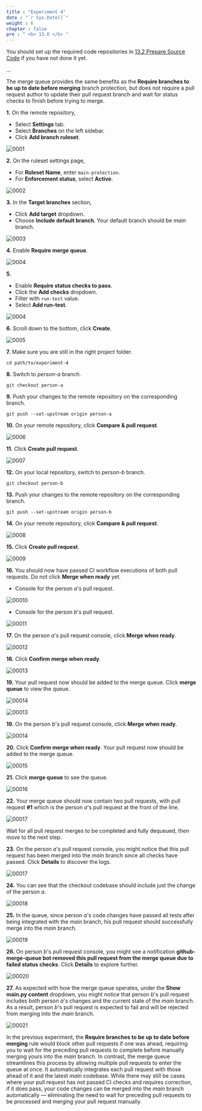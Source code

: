 ```yaml
---
title : "Experiment 4"
date : "`r Sys.Date()`"
weight : 6
chapter : false
pre : " <b> 13.6 </b> "
---
```



You should set up the required code repositories in [13.2 Prepare Source Code](13-experiments-with-gitHub-actions-merge-group/2-prepare-source-code) if you have not done it yet.

...

The merge queue provides the same benefits as the **Require branches to be up to date before merging** branch protection, but does not require a pull request author to update their pull request branch and wait for status checks to finish before trying to merge.

**1.** On the remote repository,

- Select **Settings** tab.
- Select **Branches** on the left sidebar.
- Click **Add branch ruleset**.

![0001](/images/13/6/0001.svg?featherlight=false&width=100pc)

**2.** On the ruleset settings page,

- For **Ruleset Name**, enter `main-protection`.
- For **Enforcement status**, select **Active**.

![0002](/images/13/6/0002.svg?featherlight=false&width=100pc)

**3.** In the **Target branches** section,

- Click **Add target** dropdown.
- Choose **Include default branch**. Your default branch should be *main* branch.

![0003](/images/12/1/0003.svg?featherlight=false&width=100pc)

**4.** Enable **Require merge queue**.

![0004](/images/13/6/0003.svg?featherlight=false&width=100pc)

**5.**

- Enable **Require status checks to pass**.
- Click the **Add checks** dropdown.
- Filter with `run-test` value.
- Select **Add run-test**.

![0004](/images/13/6/0004.svg?featherlight=false&width=100pc)

**6.** Scroll down to the bottom, click **Create**.

![0005](/images/12/1/00010.svg?featherlight=false&width=100pc)

**7.** Make sure you are still in the right project folder.

```git
cd path/to/experiment-4
```

**8.** Switch to *person-a* branch.

```git
git checkout person-a
```

**9.** Push your changes to the remote repository on the corresponding branch.

```git
git push --set-upstream origin person-a
```

**10.** On your remote repository, click **Compare & pull request**.

![0006](/images/13/6/0005.svg?featherlight=false&width=100pc)

**11.** Click **Create pull request**.

![0007](/images/13/3/0002.svg?featherlight=false&width=100pc)

**12.** On your local repository, switch to *person-b* branch.

```git
git checkout person-b
```

**13.** Push your changes to the remote repository on the corresponding branch.

```git
git push --set-upstream origin person-b
```

**14.** On your remote repository, click **Compare & pull request**.

![0008](/images/13/6/0006.svg?featherlight=false&width=100pc)

**15.** Click **Create pull request**.

![0009](/images/13/3/0009.svg?featherlight=false&width=100pc)

**16.** You should now have passed CI workflow executions of both pull requests. Do not click **Merge when ready** yet.

- Console for the person *a*'s pull request.

![00010](/images/13/6/0007.svg?featherlight=false&width=100pc)

- Console for the person *b*'s pull request.

![00011](/images/13/6/0008.svg?featherlight=false&width=100pc)

**17.** On the person *a*'s pull request console, click **Merge when ready**.

![00012](/images/13/6/0009.svg?featherlight=false&width=100pc)

**18.** Click **Confirm merge when ready**. 

![00013](/images/13/6/00010.svg?featherlight=false&width=100pc)

 **19.** Your pull request now should be added to the merge queue. Click **merge queue** to view the queue.

![00014](/images/13/6/00011.svg?featherlight=false&width=100pc)



![00013](/images/13/6/00010.svg?featherlight=false&width=100pc)

**19.** On the person *b*'s pull request console, click **Merge when ready**.

![00014](/images/13/6/00013.svg?featherlight=false&width=100pc)

**20.** Click **Confirm merge when ready**. Your pull request now should be added to the merge queue.

![00015](/images/13/6/00014.svg?featherlight=false&width=100pc)

**21.** Click **merge queue** to see the queue. 

![00016](/images/13/6/00015.svg?featherlight=false&width=100pc)

**22.** Your merge queue should now contain two pull requests, with pull request **#1** which is the person *a*'s pull request at the front of the line. 

![00017](/images/13/6/00016.svg?featherlight=false&width=100pc)

Wait for all pull request merges to be completed and fully dequeued, then move to the next step.

**23.**  On the person *a*'s pull request console, you might notice that this pull request has been merged into the *main* branch since all checks have passed. Click **Details** to discover the logs.

![00017](/images/13/6/00017.svg?featherlight=false&width=100pc)

**24.** You can see that the checkout codebase should include just the change of the person *a*. 

![00018](/images/13/6/00018.svg?featherlight=false&width=100pc)

**25.** In the queue, since person *a*'s code changes have passed all tests after being integrated with the *main* branch, his pull request should successfully merge into the *main* branch.

![00019](/images/13/6/00019.svg?featherlight=false&width=100pc)

**26.** On person *b*'s pull request console, you might see a notification **github-merge-queue bot removed this pull request from the merge queue due to failed status checks**. Click **Details** to explore further.

![00020](/images/13/6/00020.svg?featherlight=false&width=100pc)

**27.** As expected with how the merge queue operates, under the **Show main.py content** dropdown, you might notice that person *b*'s pull request includes both person *a*'s changes and the current state of the *main* branch. As a result, person *b*'s pull request is expected to fail and will be rejected from merging into the *main* branch.

![00021](/images/13/6/00021.svg?featherlight=false&width=100pc)

In the previous experiment, the **Require branches to be up to date before merging** rule would block other pull requests if one was ahead, requiring you to wait for the preceding pull requests to complete before manually merging yours into the *main* branch. In contrast, the merge queue streamlines this process by allowing multiple pull requests to enter the queue at once. It automatically integrates each pull request with those ahead of it and the latest *main* codebase. While there may still be cases where your pull request has not passed CI checks and requires correction, if it does pass, your code changes can be merged into the *main* branch automatically — eliminating the need to wait for preceding pull requests to be processed and merging your pull request manually.
